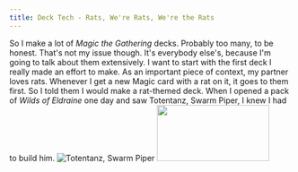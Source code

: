 ```yaml
---
title: Deck Tech - Rats, We're Rats, We're the Rats
---
```


So I make a lot of _Magic the Gathering_ decks. Probably too many, to be honest. That's not my issue though. It's everybody else's, because I'm going to talk about them extensively. I want to start with the first deck I really made an effort to make. As an important piece of context, my partner loves rats. Whenever I get a new Magic card with a rat on it, it goes to them first. So I told them I would make a rat-themed deck. When I opened a pack of _Wilds of Eldraine_ one day and saw Totentanz, Swarm Piper, I knew I had to build him.
![Totentanz, Swarm Piper](https://cards.scryfall.io/large/front/1/4/1422d6db-fe5b-4a89-951a-fbd7985a29fc.jpg?1692939482)
<img src="https://cards.scryfall.io/large/front/1/4/1422d6db-fe5b-4a89-951a-fbd7985a29fc.jpg?1692939482" width="200" height="100">